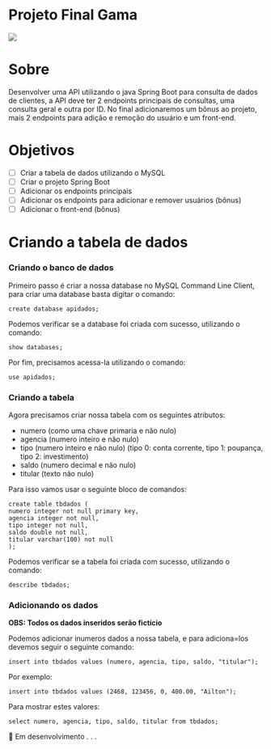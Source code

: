 # Projeto Final Gama

![](https://blog.mxcursos.com/wp-content/uploads/2017/04/front-end-ou-back-end-entenda-as-diferencas-e-descubra-o-seu-perfil.png)

# Sobre
Desenvolver uma API utilizando o java Spring Boot para consulta de dados de clientes, a API deve ter 2 endpoints principais de consultas, uma consulta geral e outra por ID. No final adicionaremos um bônus ao projeto, mais 2 endpoints para adição e remoção do usuário e um front-end.

# Objetivos
- [ ] Criar a tabela de dados utilizando o MySQL
- [ ] Criar o projeto Spring Boot
- [ ] Adicionar os endpoints principais
- [ ] Adicionar os endpoints para adicionar e remover usuários (bônus)
- [ ] Adicionar o front-end (bônus)

# Criando a tabela de dados
### Criando o banco de dados

Primeiro passo é criar a nossa database no MySQL Command Line Client, para criar uma database basta digitar o comando:
```
create database apidados;
```

Podemos verificar se a database foi criada com sucesso, utilizando o comando:
```
show databases;
```

Por fim, precisamos acessa-la utilizando o comando:
```
use apidados;
```

### Criando a tabela

Agora precisamos criar nossa tabela com os seguintes atributos:
* numero (como uma chave primaria e não nulo)
* agencia (numero inteiro e não nulo)
* tipo (numero inteiro e não nulo) (tipo 0: conta corrente, tipo 1: poupança, tipo 2: investimento)
* saldo (numero decimal e não nulo)
* titular (texto não nulo)

Para isso vamos usar o seguinte bloco de comandos:
```
create table tbdados (
numero integer not null primary key,
agencia integer not null,
tipo integer not null,
saldo double not null,
titular varchar(100) not null
);
```

Podemos verificar se a tabela foi criada com sucesso, utilizando o comando:
```
describe tbdados;
```

### Adicionando os dados

**OBS: Todos os dados inseridos serão fictício**

Podemos adicionar inumeros dados a nossa tabela, e para adiciona=los devemos seguir o seguinte comando:
```
insert into tbdados values (numero, agencia, tipo, saldo, "titular");
```

Por exemplo:
```
insert into tbdados values (2468, 123456, 0, 400.00, "Ailton");
```

Para mostrar estes valores:
```
select numero, agencia, tipo, saldo, titular from tbdados;
```

🚧 Em desenvolvimento . . .
